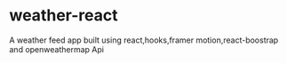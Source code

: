 # weather-react
A weather feed app built using react,hooks,framer motion,react-boostrap and openweathermap Api
